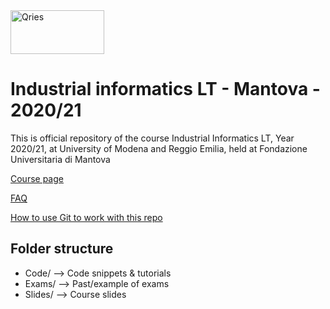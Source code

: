 <a href="https://hipert.unimore.it/" target="_blank">
<img alt="Qries" src="https://hipert.unimore.it/people/paolob/pub/HipertLab_01_oriz_rgb_positivo.png" width=150" height="70">
</a>

# Industrial informatics LT - Mantova - 2020/21
<p>
This is official repository of the course Industrial Informatics LT, Year 2020/21, at University of Modena and Reggio Emilia, held at Fondazione Universitaria di Mantova
</p>
<a href="http://hipert.unimore.it/people/paolob/pub/Industrial_Informatics/index.html" target="_blank">Course page</a>

<a href="FAQ.md" target="_blank">FAQ</a>

<a href="Slides/01 - Git_Tutorial.pdf" target="_blank">How to use Git to work with this repo</a>

## Folder structure

- Code/ --> Code snippets & tutorials
- Exams/ --> Past/example of exams
- Slides/ --> Course slides
